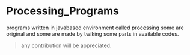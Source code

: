 # Processing_Programs
programs written in javabased environment called [processing](https://processing.org/)
some are original and some are made by twiking some parts in available codes.
>any contribution will be appreciated.
